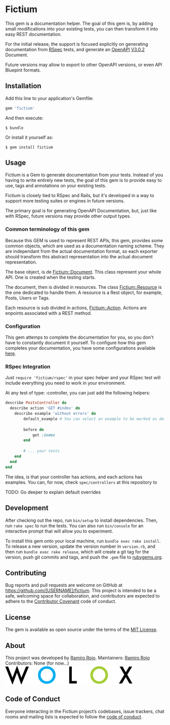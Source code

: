# Fictium

This gem is a documentation helper. The goal of this gem is, by adding small modifications into your existing tests,
you can then transform it into easy REST documentation.

For the initial release, the support is focused explicitly on generating documentation from [RSpec](https://rspec.info/) tests, and generate an [OpenAPI](https://github.com/OAI/OpenAPI-Specification) [V3.0.2](https://github.com/OAI/OpenAPI-Specification/blob/master/versions/3.0.2.md) Document.

Future versions may allow to export to other OpenAPI versions, or even API Bluepint formats.

## Installation

Add this line to your application's Gemfile:

```ruby
gem 'fictium'
```

And then execute:

    $ bundle

Or install it yourself as:

    $ gem install fictium

## Usage

Fictium is a Gem to generate documentation from your tests.
Instead of you having to write entirely new tests, the goal of this gem is to provide easy to use,
tags and annotations on your existing tests.

Fictium is closely tied to RSpec and Rails, but it's developed in a way to support more testing suites or engines in future versions.

The primary goal is for generating OpenAPI Documentation, but, just like with RSpec, future versions may provide other output types.

### Common terminology of this gem

Because this GEM is used to represent REST APIs, this gem, provides some common objects, which are used as a documentation naming scheme. They are independant from the actual documentation format, so each exporter should transform this abstract representation into the actual document representation.

The base object, is de [Fictium::Document](./lib/fictoum/poros/fictium/document). This class represent your whole API.
One is created when the testing starts.

The document, then is divided in resources. The class [Fictium::Resource](./lib/fictoum/poros/fictium/resource) is the one dedicated to handle them. A resource is a Rest object, for example, Posts, Users or Tags.

Each resource is sub divided in actions, [Fictium::Action](./lib/fictoum/poros/fictium/action). Actions are enpoints associated with a REST method.

### Configuration

This gem attemps to complete the documentation for you, so you don't have to constantly document it yourself.
To configure how this gem completes your documentation, you have some configurations available [here](https://github.com/Wolox/fictium/wiki).


### RSpec Integration

Just `require 'fictium/rspec'` in your spec helper and your RSpec test will include everything you need to work in your environment.

At any test of type: :controller, you can just add the following helpers:

```rb
describe PostsController do
  describe action 'GET #index' do
    describe example 'without errors' do
        default_example # You can select an example to be marked as default in your action

        before do
            get :index
        end

        # ... your tests
    end
  end
end
```

The idea, is that your controller has actions, and each actions has examples.
You can, for now, check `spec/controllers` at this repository to

TODO: Go deeper to explain default overrides

## Development

After checking out the repo, run `bin/setup` to install dependencies. Then, run `rake spec` to run the tests. You can also run `bin/console` for an interactive prompt that will allow you to experiment.

To install this gem onto your local machine, run `bundle exec rake install`. To release a new version, update the version number in `version.rb`, and then run `bundle exec rake release`, which will create a git tag for the version, push git commits and tags, and push the `.gem` file to [rubygems.org](https://rubygems.org).

## Contributing

Bug reports and pull requests are welcome on GitHub at https://github.com/[USERNAME]/fictium. This project is intended to be a safe, welcoming space for collaboration, and contributors are expected to adhere to the [Contributor Covenant](http://contributor-covenant.org) code of conduct.

## License

The gem is available as open source under the terms of the [MIT License](https://opensource.org/licenses/MIT).


## About

This project was developed by [Ramiro Rojo](https://github.com/holywyvern).
Maintainers: [Ramiro Rojo](https://github.com/holywyvern)
Contributors: None (for now...)
![Wolox](https://raw.githubusercontent.com/Wolox/press-kit/master/logos/logo_banner.png)


## Code of Conduct

Everyone interacting in the Fictium project’s codebases, issue trackers, chat rooms and mailing lists is expected to follow the [code of conduct](https://github.com/Wolox/fictium/blob/master/CODE_OF_CONDUCT.md).
